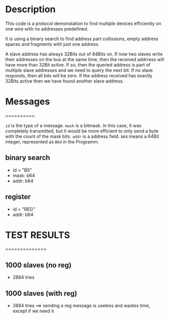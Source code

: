 # Description
This code is a protocol demonstation to find multiple devices efficiently on one wire with no addresses predefined.

It is using a binary search to find address part collissions, empty address spaces and fragments with just one address.

A slave address has always 32Bits out of 64Bits on. If now two slaves write their addresses on the bus at the same time, then the received addrress will have more than 32Bit active. If so, then the queried address is part of multiple slave addresses and we need to query the next bit. If no slave responds, then all bits will be zero. If the address received has exactly 32Bits active then we have found another slave address.

# Messages
==========

`id` is the type of a message. `mask` is a bitmask. In this case, it was completely transmitted, but it would be more efficient to only send a byte with the count of the mask bits. `addr` is a address field. `b64` means a 64Bit integer, represented as `B64` in the Programm.

## binary search
* id = "BS"
* mask: b64
* addr: b64

## register
* id = "REG"
* addr: b64


# TEST RESULTS
==============

## 1000 slaves (no reg)
* 2884 tries

## 1000 slaves (with reg)
* 3884 tries
==> sending a reg message is useless and wastes time, except if we need it